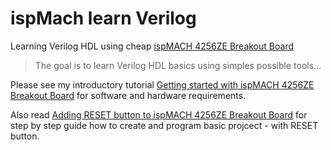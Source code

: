 # ispMach learn Verilog

Learning Verilog HDL using cheap [ispMACH 4256ZE Breakout Board][]

> The goal is to learn Verilog HDL basics using simples possible tools...
                                                                  
Please see my introductory tutorial
[Getting started with ispMACH 4256ZE Breakout Board][]
for software and hardware requirements.

Also read 
[Adding RESET button to ispMACH 4256ZE Breakout Board][]
for step by step guide how to create and program basic
projcect - with RESET button.                                       



[ispMACH 4256ZE Breakout Board]: http://www.latticesemi.com/Products/DevelopmentBoardsAndKits/ispMACH4256ZEBreakoutBoard.aspx
[Getting started with ispMACH 4256ZE Breakout Board]: https://github.com/hpaluch/hpaluch.github.io/wiki/Getting-started-with-ispMACH-4256ZE-Breakout-Board
[Adding RESET button to ispMACH 4256ZE Breakout Board]: https://github.com/hpaluch/hpaluch.github.io/wiki/Adding-RESET-button-to-ispMACH-4256ZE-Breakout-Board
